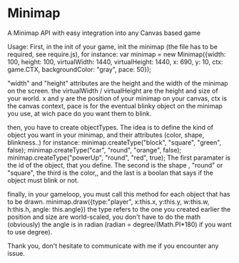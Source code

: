 Minimap
=======

A Minimap API with easy integration into any Canvas based game

Usage:
First, in the init of your game, init the minimap (the file has to be required, see require.js), for instance:
var minimap = new Minimap({width: 100, height: 100, virtualWidth: 1440, virtualHeight: 1440, x: 690, y: 10, ctx: game.CTX, backgroundColor: "gray", pace: 50});

"width" and "height" attributes are the height and the width of the minimap on the screen. 
the virtualWidth / virtualHeight are the height and size of your world.
x and y are the position of your minimap on your canvas,
ctx is the canvas context,
pace is for the eventual blinky object on the minimap you use, at wich pace do you want them to blink.


then, you have to create objectTypes. The idea is to define the kind of object you want in your minimap, and their attributes (color, shape, blinkness..)
for instance:
minimap.createType("block", "square", "green", false);
minimap.createType("car", "round", "orange", false);
minimap.createType("powerUp", "round", "red", true);
The first paramater is the id of the object, that you define. The second is the shape , "round" or "square", the third is the color,, and the last is a boolan that says if the object must blink or not.

finally, in your gameloop, you must call this method for each object that has to be drawn.
minimap.draw({type:"player", x:this.x, y:this.y, w:this.w, h:this.h, angle: this.angle})
the type refers to the one you created earlier
the position and size are world-scaled, you don't have to do the math (obviously)
the angle is in radian (radian = degree/(Math.PI*180) if you want to use degree).

Thank you, don't hesitate to communicate with me if you encounter any issue.
